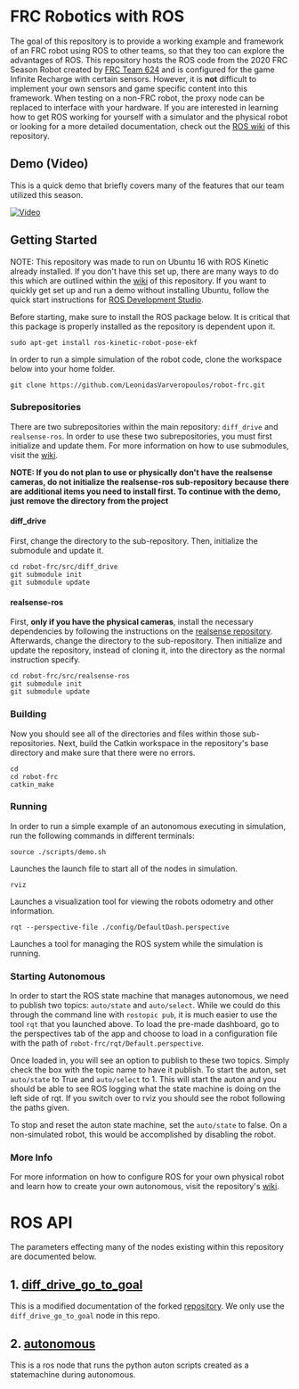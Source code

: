 # FRC Robotics with ROS
The goal of this repository is to provide a working example and framework of an FRC robot using ROS to other teams, so that they too can explore the advantages of ROS. This repository hosts the ROS code from the 2020 FRC Season Robot created by [FRC Team 624](http://team624.org/) and is configured for the game Infinite Recharge with certain sensors. However, it is **not** difficult to implement your own sensors and game specific content into this framework. When testing on a non-FRC robot, the proxy node can be replaced to interface with your hardware. If you are interested in learning how to get ROS working for yourself with a simulator and the physical robot or looking for a more detailed documentation, check out the [ROS wiki](https://github.com/LeonidasVarveropoulos/robot-frc/wiki) of this repository.

## Demo (Video)
This is a quick demo that briefly covers many of the features that our team utilized this season.

[![Video](https://user-images.githubusercontent.com/55664403/81489736-dfe25080-923e-11ea-8f55-c2d01ca1d112.jpg)](https://www.youtube.com/watch?v=V9NnU-9PFkE)

## Getting Started
NOTE: This repository was made to run on Ubuntu 16 with ROS Kinetic already installed. If you don't have this set up, there are many ways to do this which are outlined within the [wiki](https://github.com/LeonidasVarveropoulos/robot-frc/wiki) of this repository. If you want to quickly get set up and run a demo without installing Ubuntu, follow the quick start instructions for [ROS Development Studio](https://github.com/LeonidasVarveropoulos/robot-frc/wiki/Quick-Start:--ROS-Development-Studio).

Before starting, make sure to install the ROS package below. It is critical that this package is properly installed as the repository is dependent upon it.

`sudo apt-get install ros-kinetic-robot-pose-ekf`

In order to run a simple simulation of the robot code, clone the workspace below into your home folder.

`git clone https://github.com/LeonidasVarveropoulos/robot-frc.git`


### Subrepositories

There are two subrepositories within the main repository: `diff_drive` and `realsense-ros`. In order to use these two subrepositories, you must first initialize and update them. For more information on how to use submodules, visit the [wiki](https://git-scm.com/book/en/v2/Git-Tools-Submodules). 

**NOTE: If you do not plan to use or physically don't have the realsense cameras, do not initialize the realsense-ros sub-repository because there are additional items you need to install first. To continue with the demo, just remove the directory from the project**

#### diff_drive

First, change the directory to the sub-repository. Then, initialize the submodule and update it.

```
cd robot-frc/src/diff_drive
git submodule init
git submodule update
```

#### realsense-ros

First, **only if you have the physical cameras**, install the necessary dependencies by following the instructions on the [realsense repository](https://github.com/IntelRealSense/realsense-ros). Afterwards, change the directory to the sub-repository. Then initialize and update the repository, instead of cloning it, into the directory as the normal instruction specify.

```
cd robot-frc/src/realsense-ros
git submodule init
git submodule update
```

### Building

Now you should see all of the directories and files within those sub-repositories. Next, build the Catkin workspace in the repository's base directory and make sure that there were no errors.

```
cd
cd robot-frc
catkin_make
```

### Running

In order to run a simple example of an autonomous executing in simulation, run the following commands in different terminals:

`source ./scripts/demo.sh`

Launches the launch file to start all of the nodes in simulation.

`rviz`

Launches a visualization tool for viewing the robots odometry and other information.

`rqt --perspective-file ./config/DefaultDash.perspective`

Launches a tool for managing the ROS system while the simulation is running.

### Starting Autonomous

In order to start the ROS state machine that manages autonomous, we need to publish two topics: `auto/state` and `auto/select`. While we could do this through the command line with `rostopic pub`, it is much easier to use the tool `rqt` that you launched above. To load the pre-made dashboard, go to the perspectives tab of the app and choose to load in a configuration file with the path of `robot-frc/rqt/Default.perspective`. 

Once loaded in, you will see an option to publish to these two topics. Simply check the box with the topic name to have it publish. To start the auton, set `auto/state` to True and `auto/select` to 1. This will start the auton and you should be able to see ROS logging what the state machine is doing on the left side of rqt. If you switch over to rviz you should see the robot following the paths given. 

To stop and reset the auton state machine, set the `auto/state` to false. On a non-simulated robot, this would be accomplished by disabling the robot.

### More Info
For more information on how to configure ROS for your own physical robot and learn how to create your own autonomous, visit the repository's [wiki](https://github.com/LeonidasVarveropoulos/robot-frc/wiki).

# ROS API

The parameters effecting many of the nodes existing within this repository are documented below.

## 1. [diff_drive_go_to_goal](https://github.com/LeonidasVarveropoulos/robot-frc/wiki/ROS-API:-diff_drive_go_to_goal)
This is a modified documentation of the forked [repository](https://github.com/merose/diff_drive). We only use the `diff_drive_go_to_goal` node in this repo.
  
## 2. [autonomous](https://github.com/LeonidasVarveropoulos/robot-frc/wiki/ROS-API:-autonomous)
This is a ros node that runs the python auton scripts created as a statemachine during autonomous.
